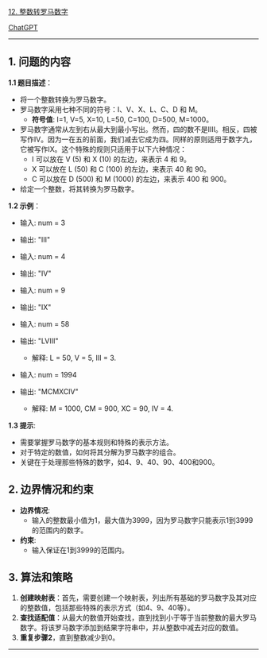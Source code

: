 [12. 整数转罗马数字](https://leetcode.cn/problems/integer-to-roman)

[ChatGPT](https://chat.openai.com/share/ed5b1b47-2bdc-49ef-a81a-861971cfa73b)

---

## 1. 问题的内容
**1.1 题目描述**：
- 将一个整数转换为罗马数字。
- 罗马数字采用七种不同的符号：I、V、X、L、C、D 和 M。
  - **符号值**: I=1, V=5, X=10, L=50, C=100, D=500, M=1000。
- 罗马数字通常从左到右从最大到最小写出。然而，四的数不是IIII。相反，四被写作IV。因为一在五的前面，我们减去它成为四。同样的原则适用于数字九，它被写作IX。这个特殊的规则只适用于以下六种情况：
  - I 可以放在 V (5) 和 X (10) 的左边，来表示 4 和 9。
  - X 可以放在 L (50) 和 C (100) 的左边，来表示 40 和 90。
  - C 可以放在 D (500) 和 M (1000) 的左边，来表示 400 和 900。
- 给定一个整数，将其转换为罗马数字。

**1.2 示例**：
- 输入: num = 3
- 输出: "III"

- 输入: num = 4
- 输出: "IV"

- 输入: num = 9
- 输出: "IX"

- 输入: num = 58
- 输出: "LVIII"
  - 解释: L = 50, V = 5, III = 3.

- 输入: num = 1994
- 输出: "MCMXCIV"
  - 解释: M = 1000, CM = 900, XC = 90, IV = 4.




**1.3 提示**:

- 需要掌握罗马数字的基本规则和特殊的表示方法。
- 对于特定的数值，如何将其分解为罗马数字的组合。
- 关键在于处理那些特殊的数字，如4、9、40、90、400和900。

## 2. 边界情况和约束

- **边界情况**:
  - 输入的整数最小值为1，最大值为3999，因为罗马数字只能表示1到3999的范围内的数字。
- **约束**:
  - 输入保证在1到3999的范围内。

## 3. 算法和策略
1. **创建映射表**：首先，需要创建一个映射表，列出所有基础的罗马数字及其对应的整数值，包括那些特殊的表示方式（如4、9、40等）。
2. **查找适配值**：从最大的数值开始查找，直到找到小于等于当前整数的最大罗马数字。将该罗马数字添加到结果字符串中，并从整数中减去对应的数值。
3. **重复步骤2**，直到整数减少到0。
---

